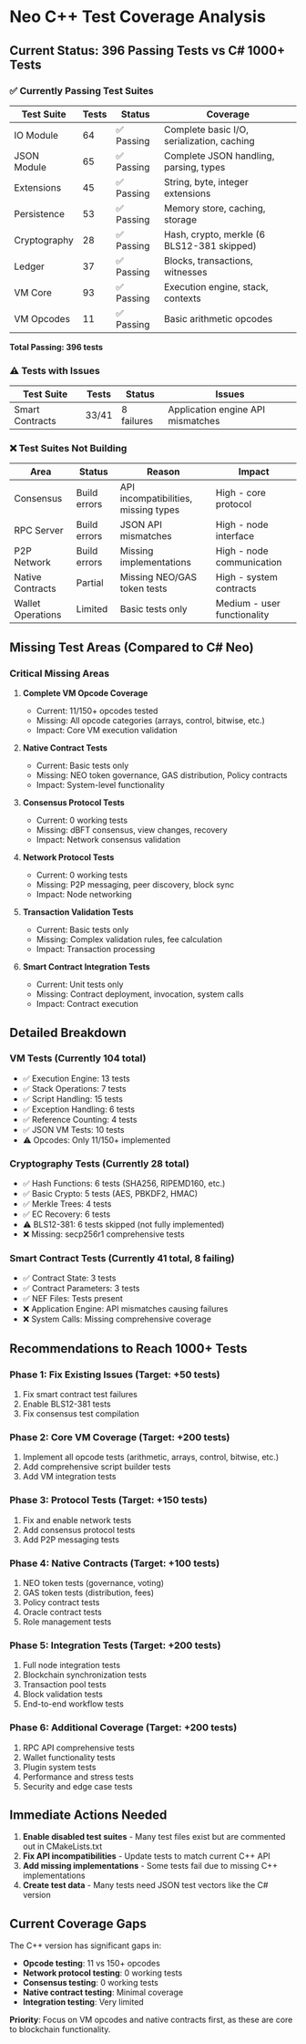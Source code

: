 # Neo C++ Test Coverage Analysis

## Current Status: 396 Passing Tests vs C# 1000+ Tests

### ✅ Currently Passing Test Suites

| Test Suite | Tests | Status | Coverage |
|------------|-------|--------|----------|
| IO Module | 64 | ✅ Passing | Complete basic I/O, serialization, caching |
| JSON Module | 65 | ✅ Passing | Complete JSON handling, parsing, types |
| Extensions | 45 | ✅ Passing | String, byte, integer extensions |
| Persistence | 53 | ✅ Passing | Memory store, caching, storage |
| Cryptography | 28 | ✅ Passing | Hash, crypto, merkle (6 BLS12-381 skipped) |
| Ledger | 37 | ✅ Passing | Blocks, transactions, witnesses |
| VM Core | 93 | ✅ Passing | Execution engine, stack, contexts |
| VM Opcodes | 11 | ✅ Passing | Basic arithmetic opcodes |

**Total Passing: 396 tests**

### ⚠️ Tests with Issues

| Test Suite | Tests | Status | Issues |
|------------|-------|--------|--------|
| Smart Contracts | 33/41 | 8 failures | Application engine API mismatches |

### ❌ Test Suites Not Building

| Area | Status | Reason | Impact |
|------|--------|--------|--------|
| Consensus | Build errors | API incompatibilities, missing types | High - core protocol |
| RPC Server | Build errors | JSON API mismatches | High - node interface |
| P2P Network | Build errors | Missing implementations | High - node communication |
| Native Contracts | Partial | Missing NEO/GAS token tests | High - system contracts |
| Wallet Operations | Limited | Basic tests only | Medium - user functionality |

## Missing Test Areas (Compared to C# Neo)

### Critical Missing Areas

1. **Complete VM Opcode Coverage**
   - Current: 11/150+ opcodes tested
   - Missing: All opcode categories (arrays, control, bitwise, etc.)
   - Impact: Core VM execution validation

2. **Native Contract Tests**
   - Current: Basic tests only  
   - Missing: NEO token governance, GAS distribution, Policy contracts
   - Impact: System-level functionality

3. **Consensus Protocol Tests**
   - Current: 0 working tests
   - Missing: dBFT consensus, view changes, recovery
   - Impact: Network consensus validation

4. **Network Protocol Tests**
   - Current: 0 working tests
   - Missing: P2P messaging, peer discovery, block sync
   - Impact: Node networking

5. **Transaction Validation Tests**
   - Current: Basic tests only
   - Missing: Complex validation rules, fee calculation
   - Impact: Transaction processing

6. **Smart Contract Integration Tests**
   - Current: Unit tests only
   - Missing: Contract deployment, invocation, system calls
   - Impact: Contract execution

## Detailed Breakdown

### VM Tests (Currently 104 total)
- ✅ Execution Engine: 13 tests
- ✅ Stack Operations: 7 tests  
- ✅ Script Handling: 15 tests
- ✅ Exception Handling: 6 tests
- ✅ Reference Counting: 4 tests
- ✅ JSON VM Tests: 10 tests
- ⚠️ Opcodes: Only 11/150+ implemented

### Cryptography Tests (Currently 28 total)
- ✅ Hash Functions: 6 tests (SHA256, RIPEMD160, etc.)
- ✅ Basic Crypto: 5 tests (AES, PBKDF2, HMAC)
- ✅ Merkle Trees: 4 tests
- ✅ EC Recovery: 6 tests
- ⚠️ BLS12-381: 6 tests skipped (not fully implemented)
- ❌ Missing: secp256r1 comprehensive tests

### Smart Contract Tests (Currently 41 total, 8 failing)
- ✅ Contract State: 3 tests
- ✅ Contract Parameters: 3 tests
- ✅ NEF Files: Tests present
- ❌ Application Engine: API mismatches causing failures
- ❌ System Calls: Missing comprehensive coverage

## Recommendations to Reach 1000+ Tests

### Phase 1: Fix Existing Issues (Target: +50 tests)
1. Fix smart contract test failures
2. Enable BLS12-381 tests
3. Fix consensus test compilation

### Phase 2: Core VM Coverage (Target: +200 tests)
1. Implement all opcode tests (arithmetic, arrays, control, bitwise, etc.)
2. Add comprehensive script builder tests
3. Add VM integration tests

### Phase 3: Protocol Tests (Target: +150 tests)
1. Fix and enable network tests
2. Add consensus protocol tests
3. Add P2P messaging tests

### Phase 4: Native Contracts (Target: +100 tests)
1. NEO token tests (governance, voting)
2. GAS token tests (distribution, fees)
3. Policy contract tests
4. Oracle contract tests
5. Role management tests

### Phase 5: Integration Tests (Target: +200 tests)
1. Full node integration tests
2. Blockchain synchronization tests
3. Transaction pool tests
4. Block validation tests
5. End-to-end workflow tests

### Phase 6: Additional Coverage (Target: +200 tests)
1. RPC API comprehensive tests
2. Wallet functionality tests
3. Plugin system tests
4. Performance and stress tests
5. Security and edge case tests

## Immediate Actions Needed

1. **Enable disabled test suites** - Many test files exist but are commented out in CMakeLists.txt
2. **Fix API incompatibilities** - Update tests to match current C++ API
3. **Add missing implementations** - Some tests fail due to missing C++ implementations
4. **Create test data** - Many tests need JSON test vectors like the C# version

## Current Coverage Gaps

The C++ version has significant gaps in:
- **Opcode testing**: 11 vs 150+ opcodes
- **Network protocol testing**: 0 working tests
- **Consensus testing**: 0 working tests  
- **Native contract testing**: Minimal coverage
- **Integration testing**: Very limited

**Priority**: Focus on VM opcodes and native contracts first, as these are core to blockchain functionality.